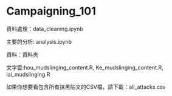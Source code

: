 # Campaigning_101

資料處理：data_cleaning.ipynb

主要的分析: analysis.ipynb

資料：資料夾

文字雲:hou_mudslinging_content.R, Ke_mudslinging_content.R, lai_mudslinging.R


如果你想要看包含所有抹黑貼文的CSV檔，請下載：all_attacks.csv
